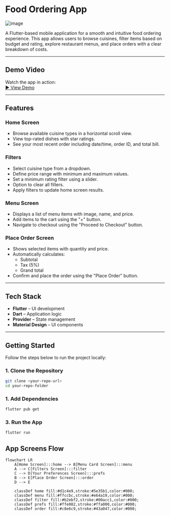 # Food Ordering App

![image](https://github.com/user-attachments/assets/8ff9d49b-6ee1-4b57-b0e5-d51350693992)



A Flutter-based mobile application for a smooth and intuitive food ordering experience. This app allows users to browse cuisines, filter items based on budget and rating, explore restaurant menus, and place orders with a clear breakdown of costs.

---

## Demo Video

Watch the app in action:  
[▶️ View Demo](https://drive.google.com/file/d/1075Do8MkqyMXkcBH02WftBy9vgBv91Zi/view?usp=sharing)

---

## Features

### Home Screen
- Browse available cuisine types in a horizontal scroll view.
- View top-rated dishes with star ratings.
- See your most recent order including date/time, order ID, and total bill.

### Filters
- Select cuisine type from a dropdown.
- Define price range with minimum and maximum values.
- Set a minimum rating filter using a slider.
- Option to clear all filters.
- Apply filters to update home screen results.

### Menu Screen
- Displays a list of menu items with image, name, and price.
- Add items to the cart using the "+" button.
- Navigate to checkout using the "Proceed to Checkout" button.

### Place Order Screen
- Shows selected items with quantity and price.
- Automatically calculates:
  - Subtotal
  - Tax (5%)
  - Grand total
- Confirm and place the order using the "Place Order" button.

---

## Tech Stack

- **Flutter** – UI development
- **Dart** – Application logic
- **Provider** – State management
- **Material Design** – UI components

---

## Getting Started

Follow the steps below to run the project locally:

### 1. Clone the Repository

```bash
git clone <your-repo-url>
cd your-repo-folder
```

### 1. Add Dependencies

```bash
flutter pub get
```

### 3. Run the App

```bash
flutter run
```

##  App Screens Flow

```mermaid
flowchart LR
    A[Home Screen]:::home --> B[Menu Card Screen]:::menu
    A --> C[Filters Screen]:::filter
    C --> D[Your Preferences Screen]:::prefs
    B --> E[Place Order Screen]:::order
    D --> E

    classDef home fill:#d1c4e9,stroke:#5e35b1,color:#000;
    classDef menu fill:#ffccbc,stroke:#e64a19,color:#000;
    classDef filter fill:#b2ebf2,stroke:#00acc1,color:#000;
    classDef prefs fill:#ffe082,stroke:#ffa000,color:#000;
    classDef order fill:#c8e6c9,stroke:#43a047,color:#000;
```

